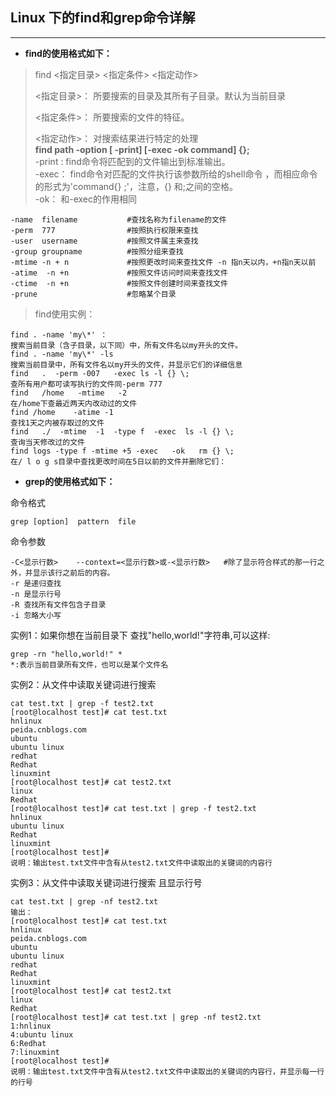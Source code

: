 ## Linux 下的find和grep命令详解
-------------------------------------------
- **find的使用格式如下：**
> find <指定目录> <指定条件> <指定动作>  
>   
> <指定目录>： 所要搜索的目录及其所有子目录。默认为当前目录 
> 
> <指定条件>： 所要搜索的文件的特征。
> 
> <指定动作>： 对搜索结果进行特定的处理   
> **find path   -option  [ -print] [-exec  -ok  command] {}\;**  
> -print : find命令将匹配到的文件输出到标准输出。  
> -exec： find命令对匹配的文件执行该参数所给的shell命令 ，而相应命令的形式为'command{} \;'，注意，{} 和\;之间的空格。  
> -ok： 和-exec的作用相同

	-name  filename           #查找名称为filename的文件  
	-perm  777                #按照执行权限来查找  
	-user  username           #按照文件属主来查找
	-group groupname          #按照分组来查找
	-mtime -n + n             #按照更改时间来查找文件 -n 指n天以内，+n指n天以前
	-atime  -n +n             #按照文件访问时间来查找文件
	-ctime  -n +n			  #按照文件创建时间来查找文件
	-prune					  #忽略某个目录     

> find使用实例：

	find . -name 'my\*' ：  
	搜索当前目录（含子目录，以下同）中，所有文件名以my开头的文件。  
	find . -name 'my\*' -ls  
	搜索当前目录中，所有文件名以my开头的文件，并显示它们的详细信息
	find   .  -perm -007   -exec ls -l {} \;   
	查所有用户都可读写执行的文件同-perm 777 
	find   /home   -mtime   -2                 
	在/home下查最近两天内改动过的文件 
	find /home    -atime -1                  
	查找1天之内被存取过的文件
	find   ./  -mtime  -1  -type f  -exec  ls -l {} \;
	查询当天修改过的文件
	find logs -type f -mtime +5 -exec   -ok   rm {} \;
	在/ l o g s目录中查找更改时间在5日以前的文件并删除它们：


- **grep的使用格式如下：**  

命令格式  

	grep [option]  pattern  file
命令参数  

	-C<显示行数>    --context=<显示行数>或-<显示行数>   #除了显示符合样式的那一行之外，并显示该行之前后的内容。
	-r 是递归查找
	-n 是显示行号
	-R 查找所有文件包含子目录
	-i 忽略大小写

实例1：如果你想在当前目录下 查找"hello,world!"字符串,可以这样:  

	grep -rn "hello,world!" *
	*:表示当前目录所有文件，也可以是某个文件名
实例2：从文件中读取关键词进行搜索

	cat test.txt | grep -f test2.txt
	[root@localhost test]# cat test.txt 
	hnlinux
	peida.cnblogs.com
	ubuntu
	ubuntu linux
	redhat
	Redhat
	linuxmint
	[root@localhost test]# cat test2.txt 
	linux
	Redhat
	[root@localhost test]# cat test.txt | grep -f test2.txt
	hnlinux
	ubuntu linux
	Redhat
	linuxmint
	[root@localhost test]#
	说明：输出test.txt文件中含有从test2.txt文件中读取出的关键词的内容行
实例3：从文件中读取关键词进行搜索 且显示行号
	
	cat test.txt | grep -nf test2.txt
	输出：
	[root@localhost test]# cat test.txt 
	hnlinux
	peida.cnblogs.com
	ubuntu
	ubuntu linux
	redhat
	Redhat
	linuxmint
	[root@localhost test]# cat test2.txt 
	linux
	Redhat
	[root@localhost test]# cat test.txt | grep -nf test2.txt
	1:hnlinux
	4:ubuntu linux
	6:Redhat
	7:linuxmint
	[root@localhost test]#
	说明：输出test.txt文件中含有从test2.txt文件中读取出的关键词的内容行，并显示每一行的行号
